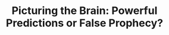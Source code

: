 ---
title: "Picturing the Brain: Powerful Predictions or False Prophecy?"
project_id: 
conference_id: ""
presenters:
   - peter_bandettini
summary: "<p>National Academy of Sciences, Washington DC</p>"
file: /assets/presentations/T148.ppt
filename: T148.ppt
layout: presentation
---